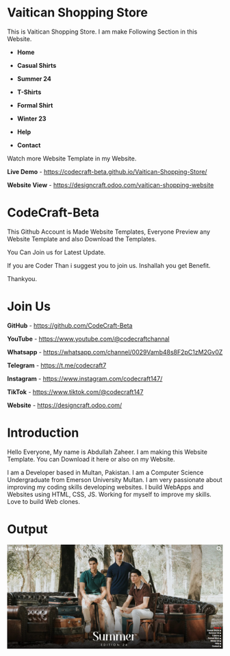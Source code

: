 # Vaitican Shopping Store
This is Vaitican Shopping Store. I am make Following Section in this Website.

+ **Home**

+ **Casual Shirts**

+ **Summer 24**

+ **T-Shirts**

+ **Formal Shirt**
  
+ **Winter 23**
  
+ **Help**
  
+ **Contact**

Watch more Website Template in my Website.

**Live Demo** - https://codecraft-beta.github.io/Vaitican-Shopping-Store/

**Website View** - https://designcraft.odoo.com/vaitican-shopping-website

# CodeCraft-Beta

This Github Account is Made Website Templates, Everyone Preview any Website Template and also Download the Templates.

You Can Join us for Latest Update. 

If you are Coder Than i suggest you to join us. Inshallah you get Benefit.

Thankyou.

# Join Us

**GitHub** - https://github.com/CodeCraft-Beta

**YouTube** - https://www.youtube.com/@codecraftchannal

**Whatsapp** - https://whatsapp.com/channel/0029Vamb48s8F2pC1zM2Gv0Z

**Telegram**  - https://t.me/codecraft7

**Instagram** - https://www.instagram.com/codecraft147/

**TikTok** - https://www.tiktok.com/@codecraft147

**Website** - https://designcraft.odoo.com/

# Introduction

Hello Everyone, My name is Abdullah Zaheer. I am making this Website Template. You can Download it here or also on my Website.

I am a Developer based in Multan, Pakistan. I am a Computer Science Undergraduate from Emerson University Multan. I am very passionate about improving my coding skills developing websites. I build WebApps and Websites using HTML, CSS, JS. Working for myself to improve my skills. Love to build Web clones.

# Output
![Image](https://github.com/CodeCraft-Beta/Vaitican-Shopping-Store/blob/main/Website%20Front%20Page%20.png?raw=true)

